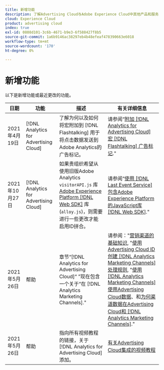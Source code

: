 ```yaml
---
title: 新增功能
description: 了解Advertising Cloud与Adobe Experience Cloud中其他产品和服务之间集成的更新。
cloud: Experience Cloud
product: advertising cloud
index: true
exl-id: 0808d101-3c6b-4671-b9e3-6f588427f8b5
source-git-commit: 1a6b9146ac38297eb4b48efeaf478390663e6018
workflow-type: tm+mt
source-wordcount: '170'
ht-degree: 0%

---
```


# 新增功能

以下是新增功能或最近更改的功能。

| 日期 | 功能 | 描述 | 有关详细信息 |
| ---- | ------- | ----------- | -------------------- |
| 2021年4月19日 | [!DNL Analytics for Advertising Cloud] | 了解为何以及如何将宏附加到 [!DNL Flashtalking] 用于将点击数据发送到Adobe Analytics的广告标记。 | 请参阅“[附加 [!DNL Analytics for Advertising Cloud] 宏 [!DNL Flashtalking] 广告标记](/help/integrations/analytics/macros-flashtalking.md).&quot; |
| 2021年10月27日 | [!DNL Analytics for Advertising Cloud] | 如果贵组织希望从使用旧版Adobe Analytics `visitorAPI.js` 库 [Adobe Experience Platform [!DNL Web SDK]](https://experienceleague.adobe.com/docs/experience-platform/edge/home.html) 库(`alloy.js`)，则需要进行一些更改才能启用ID拼合。 | 请参阅“[使用 [!DNL Last Event Service] 包含Adobe Experience Platform的JavaScript库 [!DNL Web SDK]](/help/integrations/analytics/web-sdk.md).&quot; |
| 2021年5月26日 | 帮助 | 章节“[!DNL Analytics for Advertising Cloud]“ ”现在包含一个关于“在 [!DNL Analytics Marketing Channels].&quot; | 请参阅：&quot;[营销渠道的基础知识](/help/integrations/analytics/marketing-channels/mc-overview.md), &quot;[使用Advertising Cloud ID创建 [!DNL Analytics Marketing Channels] 处理规则](/help/integrations/analytics/marketing-channels/mc-ids.md), &quot;[使用 [!DNL Analytics Marketing Channels] 使用Advertising Cloud数据](/help/integrations/analytics/marketing-channels/mc-ac-data.md)、和[为何渠道数据在Advertising Cloud和 [!DNL Analytics Marketing Channels]](/help/integrations/analytics/marketing-channels/mc-data-variances.md).&quot; |
| 2021年5月26日 | 帮助 | 指向所有视频教程的链接，关于 [!DNL Analytics for Advertising Cloud] 添加。 | [有关Advertising Cloud集成的视频教程](https://experienceleague.adobe.com/docs/advertising-cloud-learn/tutorials/overview.html) |

<!-- At some point, just make this an overview page instead?

Adobe Advertising Cloud is integrated with the following Adobe Experience Cloud products:

* [Adobe Analytics](/help/integrations/analytics/overview.md)

* Adobe Audience Manager

* Adobe Campaign (Advertising Cloud Search only)

* Adobe Experience Cloud Device Co-op
 -->

